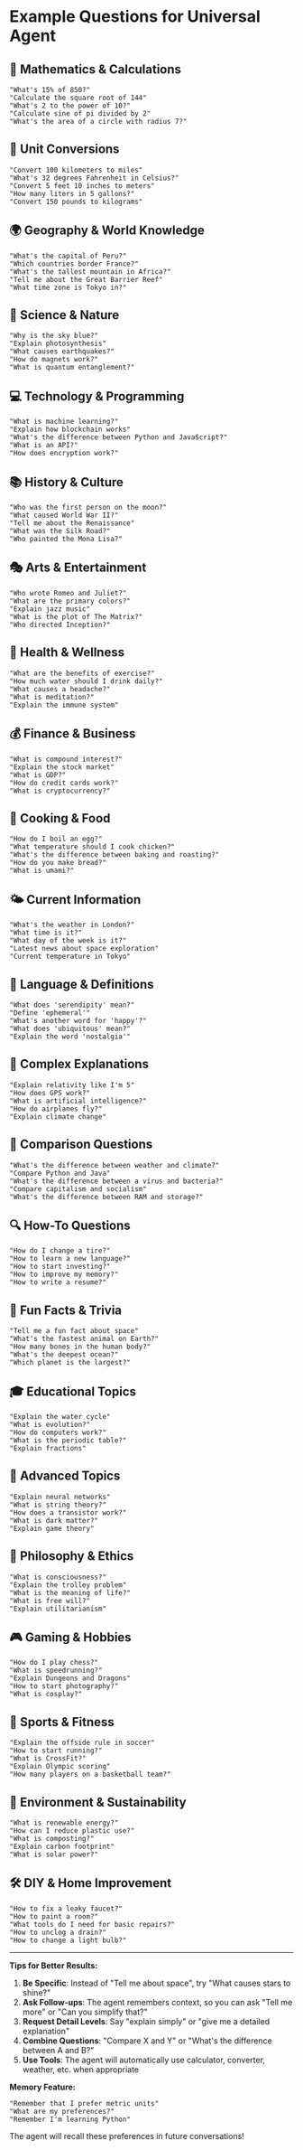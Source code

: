# Example Questions for Universal Agent

## 🧮 Mathematics & Calculations

```
"What's 15% of 850?"
"Calculate the square root of 144"
"What's 2 to the power of 10?"
"Calculate sine of pi divided by 2"
"What's the area of a circle with radius 7?"
```

## 📏 Unit Conversions

```
"Convert 100 kilometers to miles"
"What's 32 degrees Fahrenheit in Celsius?"
"Convert 5 feet 10 inches to meters"
"How many liters in 5 gallons?"
"Convert 150 pounds to kilograms"
```

## 🌍 Geography & World Knowledge

```
"What's the capital of Peru?"
"Which countries border France?"
"What's the tallest mountain in Africa?"
"Tell me about the Great Barrier Reef"
"What time zone is Tokyo in?"
```

## 🔬 Science & Nature

```
"Why is the sky blue?"
"Explain photosynthesis"
"What causes earthquakes?"
"How do magnets work?"
"What is quantum entanglement?"
```

## 💻 Technology & Programming

```
"What is machine learning?"
"Explain how blockchain works"
"What's the difference between Python and JavaScript?"
"What is an API?"
"How does encryption work?"
```

## 📚 History & Culture

```
"Who was the first person on the moon?"
"What caused World War II?"
"Tell me about the Renaissance"
"What was the Silk Road?"
"Who painted the Mona Lisa?"
```

## 🎭 Arts & Entertainment

```
"Who wrote Romeo and Juliet?"
"What are the primary colors?"
"Explain jazz music"
"What is the plot of The Matrix?"
"Who directed Inception?"
```

## 🏥 Health & Wellness

```
"What are the benefits of exercise?"
"How much water should I drink daily?"
"What causes a headache?"
"What is meditation?"
"Explain the immune system"
```

## 💰 Finance & Business

```
"What is compound interest?"
"Explain the stock market"
"What is GDP?"
"How do credit cards work?"
"What is cryptocurrency?"
```

## 🍳 Cooking & Food

```
"How do I boil an egg?"
"What temperature should I cook chicken?"
"What's the difference between baking and roasting?"
"How do you make bread?"
"What is umami?"
```

## 🌤️ Current Information

```
"What's the weather in London?"
"What time is it?"
"What day of the week is it?"
"Latest news about space exploration"
"Current temperature in Tokyo"
```

## 📖 Language & Definitions

```
"What does 'serendipity' mean?"
"Define 'ephemeral'"
"What's another word for 'happy'?"
"What does 'ubiquitous' mean?"
"Explain the word 'nostalgia'"
```

## 🤔 Complex Explanations

```
"Explain relativity like I'm 5"
"How does GPS work?"
"What is artificial intelligence?"
"How do airplanes fly?"
"Explain climate change"
```

## 🎯 Comparison Questions

```
"What's the difference between weather and climate?"
"Compare Python and Java"
"What's the difference between a virus and bacteria?"
"Compare capitalism and socialism"
"What's the difference between RAM and storage?"
```

## 🔍 How-To Questions

```
"How do I change a tire?"
"How to learn a new language?"
"How to start investing?"
"How to improve my memory?"
"How to write a resume?"
```

## 🌟 Fun Facts & Trivia

```
"Tell me a fun fact about space"
"What's the fastest animal on Earth?"
"How many bones in the human body?"
"What's the deepest ocean?"
"Which planet is the largest?"
```

## 🎓 Educational Topics

```
"Explain the water cycle"
"What is evolution?"
"How do computers work?"
"What is the periodic table?"
"Explain fractions"
```

## 🚀 Advanced Topics

```
"Explain neural networks"
"What is string theory?"
"How does a transistor work?"
"What is dark matter?"
"Explain game theory"
```

## 💭 Philosophy & Ethics

```
"What is consciousness?"
"Explain the trolley problem"
"What is the meaning of life?"
"What is free will?"
"Explain utilitarianism"
```

## 🎮 Gaming & Hobbies

```
"How do I play chess?"
"What is speedrunning?"
"Explain Dungeons and Dragons"
"How to start photography?"
"What is cosplay?"
```

## 🏃 Sports & Fitness

```
"Explain the offside rule in soccer"
"How to start running?"
"What is CrossFit?"
"Explain Olympic scoring"
"How many players on a basketball team?"
```

## 🌱 Environment & Sustainability

```
"What is renewable energy?"
"How can I reduce plastic use?"
"What is composting?"
"Explain carbon footprint"
"What is solar power?"
```

## 🛠️ DIY & Home Improvement

```
"How to fix a leaky faucet?"
"How to paint a room?"
"What tools do I need for basic repairs?"
"How to unclog a drain?"
"How to change a light bulb?"
```

---

**Tips for Better Results:**

1. **Be Specific**: Instead of "Tell me about space", try "What causes stars to shine?"
2. **Ask Follow-ups**: The agent remembers context, so you can ask "Tell me more" or "Can you simplify that?"
3. **Request Detail Levels**: Say "explain simply" or "give me a detailed explanation"
4. **Combine Questions**: "Compare X and Y" or "What's the difference between A and B?"
5. **Use Tools**: The agent will automatically use calculator, converter, weather, etc. when appropriate

**Memory Feature:**
```
"Remember that I prefer metric units"
"What are my preferences?"
"Remember I'm learning Python"
```

The agent will recall these preferences in future conversations!
